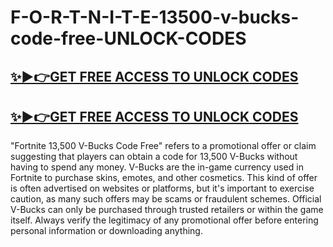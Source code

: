 # F-O-R-T-N-I-T-E-13500-v-bucks-code-free-UNLOCK-CODES
## [✨▶👉GET FREE ACCESS TO UNLOCK CODES](https://amazonbuy.xyz/c/fortnttteeee)
## [✨▶👉GET FREE ACCESS TO UNLOCK CODES](https://amazonbuy.xyz/c/fortnttteeee)
"Fortnite 13,500 V-Bucks Code Free" refers to a promotional offer or claim suggesting that players can obtain a code for 13,500 V-Bucks without having to spend any money. V-Bucks are the in-game currency used in Fortnite to purchase skins, emotes, and other cosmetics. This kind of offer is often advertised on websites or platforms, but it's important to exercise caution, as many such offers may be scams or fraudulent schemes. Official V-Bucks can only be purchased through trusted retailers or within the game itself. Always verify the legitimacy of any promotional offer before entering personal information or downloading anything.
